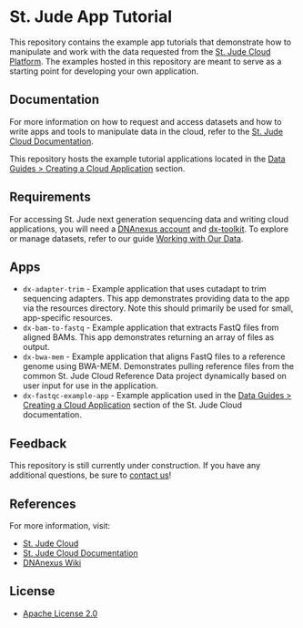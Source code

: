 # St. Jude App Tutorial

This repository contains the example app tutorials that demonstrate how to manipulate and work with the data requested from the [St. Jude Cloud Platform](https://www.stjude.cloud/). The examples hosted in this repository are meant to serve as a starting point for developing your own application.

## Documentation

For more information on how to request and access datasets and how to write apps and tools to manipulate data in the cloud, refer to the [St. Jude Cloud Documentation](https://www.stjude.cloud/docs/).

This repository hosts the example tutorial applications located in the [Data Guides > Creating a Cloud Application](https://www.stjude.cloud/docs/guides/data/creating-a-cloud-app/) section.

## Requirements

For accessing St. Jude next generation sequencing data and writing cloud applications, you will need a [DNAnexus account](https://www.stjude.cloud/docs/create-an-account/) and [dx-toolkit](https://wiki.dnanexus.com/downloads). To explore or manage datasets, refer to our guide [Working with Our Data](https://www.stjude.cloud/docs/guides/data/working-with-our-data/).

## Apps

* `dx-adapter-trim` - Example application that uses cutadapt to trim sequencing adapters. This app demonstrates providing data to the app via the resources directory. Note this should primarily be used for small, app-specific resources.
* `dx-bam-to-fastq` - Example application that extracts FastQ files from aligned BAMs. This app demonstrates returning an array of files as output.
* `dx-bwa-mem` - Example application that aligns FastQ files to a reference genome using BWA-MEM. Demonstrates pulling reference files from the common St. Jude Cloud Reference Data project dynamically based on user input for use in the application.
* `dx-fastqc-example-app` - Example application used in the [Data Guides > Creating a Cloud Application](https://www.stjude.cloud/docs/guides/data/creating-a-cloud-app/) section of the St. Jude Cloud documentation.

## Feedback

This repository is still currently under construction. If you have any additional questions, be sure to [contact us](https://hospital.stjude.org/apps/forms/fb/st-jude-cloud-contact/)!

## References

For more information, visit:
* [St. Jude Cloud](https://www.stjude.cloud/)
* [St. Jude Cloud Documentation](https://www.stjude.cloud/docs/)
* [DNAnexus Wiki](https://documentation.dnanexus.com/)

## License

* [Apache License 2.0](./LICENSE)
